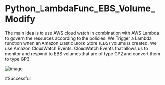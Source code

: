 # Python_LambdaFunc_EBS_Volume_Modify
The main idea is to use AWS cloud watch in combination with AWS Lambda to govern the resources according to the policies. We Trigger a Lambda function when an Amazon Elastic Block Store (EBS) volume is created. We use Amazon CloudWatch Events. CloudWatch Events that allows us to monitor and respond to EBS volumes that are of type GP2 and convert them to type GP3.


![image](https://github.com/VenkataHemanth16320/Python_LambdaFunc_EBS_Volume_Modify/assets/65711770/b4dc312d-ec2f-41df-ab1f-21827556e00f)


#Successful
